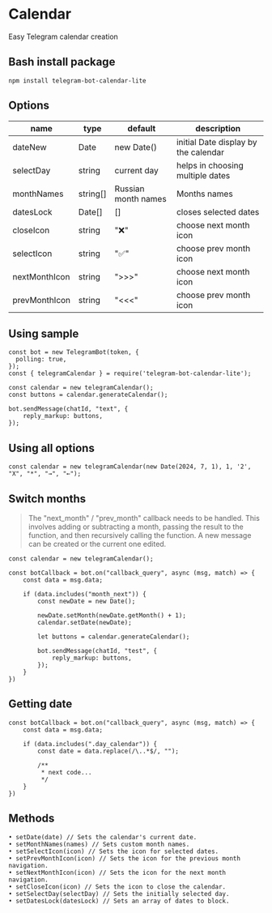 # Calendar

Easy Telegram calendar creation

## Bash install package

```
npm install telegram-bot-calendar-lite
```

## Options

| name          | type     | default             | description                          |
| ------------- | -------- | ------------------- | ------------------------------------ |
| dateNew       | Date     | new Date()          | initial Date display by the calendar |
| selectDay     | string   | current day         | helps in choosing multiple dates     |
| monthNames    | string[] | Russian month names | Months names                         |
| datesLock     | Date[]   | []                  | closes selected dates                |
| closeIcon     | string   | "❌"                | choose next month icon               |
| selectIcon    | string   | "✅"                | choose prev month icon               |
| nextMonthIcon | string   | ">>>"               | choose next month icon               |
| prevMonthIcon | string   | "<<<"               | choose prev month icon               |

## Using sample

```JS
const bot = new TelegramBot(token, {
  polling: true,
});
const { telegramCalendar } = require('telegram-bot-calendar-lite');

const calendar = new telegramCalendar();
const buttons = calendar.generateCalendar();

bot.sendMessage(chatId, "text", {
    reply_markup: buttons,
});
```

## Using all options

```JS
const calendar = new telegramCalendar(new Date(2024, 7, 1), 1, '2', "X", "*", "→", "←");
```

## Switch months

> The "next_month" / "prev_month" callback needs to be handled. This involves adding or subtracting a month, passing the result to the function, and then recursively calling the function. A new message can be created or the current one edited.

```JS
const calendar = new telegramCalendar();

const botCallback = bot.on("callback_query", async (msg, match) => {
    const data = msg.data;

    if (data.includes("month_next")) {
        const newDate = new Date();

        newDate.setMonth(newDate.getMonth() + 1);
        calendar.setDate(newDate);

        let buttons = calendar.generateCalendar();

        bot.sendMessage(chatId, "test", {
            reply_markup: buttons,
        });
    }
})
```

## Getting date

```JS
const botCallback = bot.on("callback_query", async (msg, match) => {
    const data = msg.data;

    if (data.includes(".day_calendar")) {
        const date = data.replace(/\..*$/, "");

        /**
         * next code...
         */
    }
})
```

## Methods

```JS
• setDate(date) // Sets the calendar's current date.
• setMonthNames(names) // Sets custom month names.
• setSelectIcon(icon) // Sets the icon for selected dates.
• setPrevMonthIcon(icon) // Sets the icon for the previous month navigation.
• setNextMonthIcon(icon) // Sets the icon for the next month navigation.
• setCloseIcon(icon) // Sets the icon to close the calendar.
• setSelectDay(selectDay) // Sets the initially selected day.
• setDatesLock(datesLock) // Sets an array of dates to block.

```
